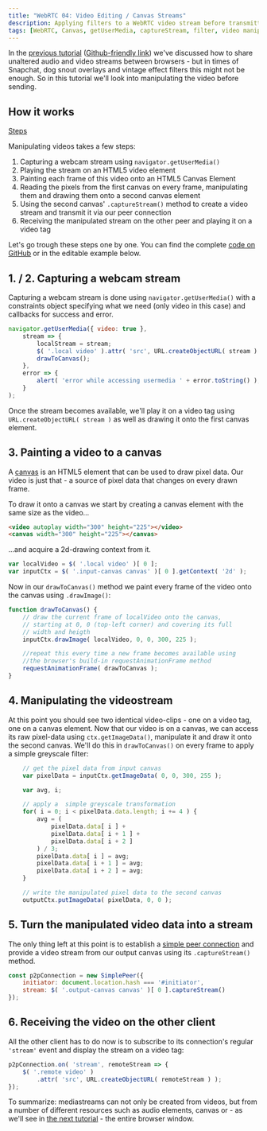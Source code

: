 ```yaml
---
title: "WebRTC 04: Video Editing / Canvas Streams"
description: Applying filters to a WebRTC video stream before transmitting it
tags: [WebRTC, Canvas, getUserMedia, captureStream, filter, video manipulation]
---
```


In the [previous tutorial](../webrtc-audio-video) ([Github-friendly link](../30-webrtc-audio-video)) we've discussed how to share unaltered audio and video streams between browsers - but in times of Snapchat, dog snout overlays and vintage effect filters this might not be enough. So in this tutorial we'll look into manipulating the video before sending.

## How it works

[Steps](steps.png)

Manipulating videos takes a few steps:
1. Capturing a webcam stream using `navigator.getUserMedia()`
2. Playing the stream on an HTML5 video element
3. Painting each frame of this video onto an HTML5 Canvas Element
4. Reading the pixels from the first canvas on every frame, manipulating them and drawing them onto a second canvas element
5. Using the second canvas' `.captureStream()` method to create a video stream and transmit it via our peer connection
6. Receiving the manipulated stream on the other peer and playing it on a video tag

Let's go trough these steps one by one. You can find the complete [code on GitHub](https://github.com/deepstreamIO/dsh-demo-webrtc-examples/blob/master/04-canvas-streams/canvas-streams.js) or in the editable example below.

## 1. / 2. Capturing a webcam stream
Capturing a webcam stream is done using `navigator.getUserMedia()` with a constraints object specifying what we need (only video in this case) and callbacks for success and error.

```javascript
navigator.getUserMedia({ video: true },
    stream => {
        localStream = stream;
        $( '.local video' ).attr( 'src', URL.createObjectURL( stream ) );
        drawToCanvas();
    },
    error => {
        alert( 'error while accessing usermedia ' + error.toString() );
    }
);
```

Once the stream becomes available, we'll play it on a video tag using `URL.createObjectURL( stream )` as well as drawing it onto the first canvas element.

## 3. Painting a video to a canvas
A [canvas](https://developer.mozilla.org/en-US/docs/Web/API/Canvas_API/Tutorial) is an HTML5 element that can be used to draw pixel data. Our video is just that - a source of pixel data that changes on every drawn frame.

To draw it onto a canvas we start by creating a canvas element with the same size as the video...

```html
<video autoplay width="300" height="225"></video>
<canvas width="300" height="225"></canvas>
```

...and acquire a 2d-drawing context from it.

```javascript
var localVideo = $( '.local video' )[ 0 ];
var inputCtx = $( '.input-canvas canvas' )[ 0 ].getContext( '2d' );
```

Now in our `drawToCanvas()` method we paint every frame of the video onto the canvas using `.drawImage()`:

```javascript
function drawToCanvas() {
    // draw the current frame of localVideo onto the canvas,
    // starting at 0, 0 (top-left corner) and covering its full
    // width and heigth
    inputCtx.drawImage( localVideo, 0, 0, 300, 225 );

    //repeat this every time a new frame becomes available using
    //the browser's build-in requestAnimationFrame method
    requestAnimationFrame( drawToCanvas );
}
```


## 4. Manipulating the videostream
At this point you should see two identical video-clips - one on a video tag, one on a canvas element. Now that our video is on a canvas, we can access its raw pixel-data using `ctx.getImageData()`, manipulate it and draw it onto the second canvas. We'll do this in `drawToCanvas()` on every frame to apply a simple greyscale filter:

```javascript
    // get the pixel data from input canvas
    var pixelData = inputCtx.getImageData( 0, 0, 300, 255 );

    var avg, i;

    // apply a  simple greyscale transformation
    for( i = 0; i < pixelData.data.length; i += 4 ) {
        avg = (
            pixelData.data[ i ] +
            pixelData.data[ i + 1 ] +
            pixelData.data[ i + 2 ]
        ) / 3;
        pixelData.data[ i ] = avg;
        pixelData.data[ i + 1 ] = avg;
        pixelData.data[ i + 2 ] = avg;
    }

    // write the manipulated pixel data to the second canvas
    outputCtx.putImageData( pixelData, 0, 0 );
```

## 5. Turn the manipulated video data into a stream
The only thing left at this point is to establish a [simple peer connection](/tutorials/webrtc//webrtc-datachannels/) and provide a video stream from our output canvas using its `.captureStream()` method.

```javascript
const p2pConnection = new SimplePeer({
    initiator: document.location.hash === '#initiator',
    stream: $( '.output-canvas canvas' )[ 0 ].captureStream()
});
```

## 6. Receiving the video on the other client
All the other client has to do now is to subscribe to its connection's regular `'stream'` event and display the stream on a video tag:

```javascript
p2pConnection.on( 'stream', remoteStream => {
    $( '.remote video' )
        .attr( 'src', URL.createObjectURL( remoteStream ) );
});
```

To summarize: mediastreams can not only be created from videos, but from a number of different resources such as audio elements, canvas or - as we'll see in [the next tutorial](../webrtc-screen-sharing) - the entire browser window.
